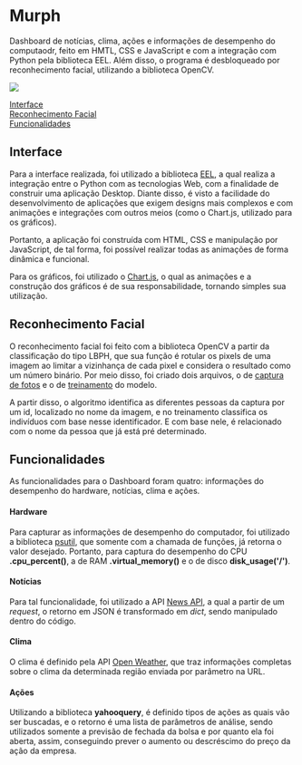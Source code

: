 # Murph

Dashboard de notícias, clima, ações e informações de desempenho do computaodr, feito em HMTL, CSS e JavaScript e com a integração com Python pela biblioteca EEL. Além disso, o programa é desbloqueado por reconhecimento facial, utilizando a biblioteca OpenCV. 

![](https://i.ibb.co/t8Y3y13/gif-murph.gif)

[Interface](#interface)<br>
[Reconhecimento Facial](#reconhecimento-facial)<br>
[Funcionalidades](#funcionalidades)<br>

## Interface

Para a interface realizada, foi utilizado a biblioteca [EEL](https://pypi.org/project/Eel/), a qual realiza a integração entre o Python com as tecnologias Web, com a finalidade de construir uma aplicação Desktop. Diante disso, é visto a facilidade do desenvolvimento de aplicações que exigem designs mais complexos e com animações e integrações com outros meios (como o Chart.js, utilizado para os gráficos).

Portanto, a aplicação foi construída com HTML, CSS e manipulação por JavaScript, de tal forma, foi possível realizar todas as animações de forma dinâmica e funcional.

Para os gráficos, foi utilizado o [Chart.js](https://www.chartjs.org/), o qual as animações e a construção dos gráficos é de sua responsabilidade, tornando simples sua utilização.

## Reconhecimento Facial

O reconhecimento facial foi feito com a biblioteca OpenCV a partir da classificação do tipo LBPH, que sua função é rotular os pixels de uma imagem ao limitar a vizinhança de cada pixel e considera o resultado como um número binário. Por meio disso, foi criado dois arquivos, o de [captura de fotos](/capture.py) e o de [treinamento](/training.py) do modelo.

A partir disso, o algoritmo identifica as diferentes pessoas da captura por um id, localizado no nome da imagem, e no treinamento classifica os indivíduos com base nesse identificador. E com base nele, é relacionado com o nome da pessoa que já está pré determinado.

## Funcionalidades

As funcionalidades para o Dashboard foram quatro: informações do desempenho do hardware, notícias, clima e ações.

#### Hardware

Para capturar as informações de desempenho do computador, foi utilizado a biblioteca [psutil](https://pypi.org/project/psutil/), que somente com a chamada de funções, já retorna
o valor desejado. Portanto, para captura do desempenho do CPU **.cpu_percent()**, a de RAM **.virtual_memory()** e o de disco **disk_usage('/')**.

#### Notícias

Para tal funcionalidade, foi utilizado a API [News API](https://newsapi.org/), a qual a partir de um *request*, o retorno em JSON é transformado em *dict*, sendo manipulado dentro do código.

#### Clima

O clima é definido pela API [Open Weather](openweathermap.org), que traz informações completas sobre o clima da determinada região enviada por parâmetro na URL.

#### Ações

Utilizando a biblioteca **yahooquery**, é definido tipos de ações as quais vão ser buscadas, e o retorno é uma lista de parâmetros de análise, sendo utilizados somente a previsão de fechada da bolsa e por quanto ela foi aberta, assim, conseguindo prever o aumento ou descréscimo do preço da ação da empresa.
